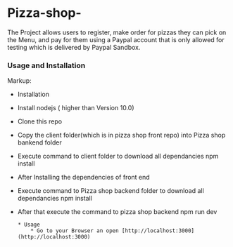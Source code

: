 # Pizza-shop-

The Project allows users to register, make order for pizzas they can pick on the Menu,
and pay for them using a Paypal account that is only allowed for testing which is delivered by Paypal Sandbox.

### Usage and Installation
Markup:
* Installation
* Install nodejs ( higher than Version 10.0)
* Clone this repo
* Copy the client folder(which is in pizza shop front repo) into Pizza shop bankend folder
* Execute command to client folder to download all dependancies npm install
* After Installing the dependencies of front end
* Execute command to Pizza shop backend folder to download all dependancies npm install
* After that execute the command to pizza shop backend npm run dev

      * Usage
          * Go to your Browser an open [http://localhost:3000](http://localhost:3000)
